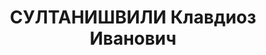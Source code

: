 ---
title: СУЛТАНИШВИЛИ Клавдиоз Иванович
description: "Род. в 1901, грузин, член ВКП(б) с 1921. \n  Звание: 13.01.1936 - майор\
  \ ГБ (ЗСФСР). \n  Награды: знак «Почетный работник ВЧК—ОГПУ (V)» №647, 12.04.1931\
  \ - орден Трудового Красного Знамени Грузинской ССР. \n  нач. 4 отдела УГБ НКВД\
  \ Грузинской ССР, уволен 03.04.1937. \n  Осужден 10.11.1937 Тройкой НКВД."
---